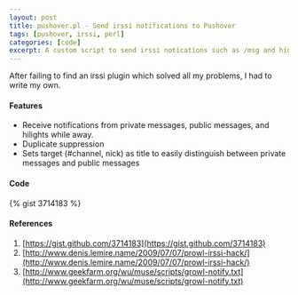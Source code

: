 ```yaml
---
layout: post
title: pushover.pl - Send irssi notifications to Pushover
tags: [pushover, irssi, perl]
categories: [code]
excerpt: A custom script to send irssi notications such as /msg and highlights to the Pushover notification service.
---
```


After failing to find an irssi plugin which solved all my problems, I had to write my own.

#### Features

 * Receive notifications from private messages, public messages, and hilights while away.
 * Duplicate suppression
 * Sets target (#channel, nick) as title to easily distinguish between private messages and public messages

<!--break-->
#### Code
{% gist 3714183 %}

#### References

 1. [https://gist.github.com/3714183](https://gist.github.com/3714183)
 2. [http://www.denis.lemire.name/2009/07/07/prowl-irssi-hack/](http://www.denis.lemire.name/2009/07/07/prowl-irssi-hack/)
 3. [http://www.geekfarm.org/wu/muse/scripts/growl-notify.txt](http://www.geekfarm.org/wu/muse/scripts/growl-notify.txt)
